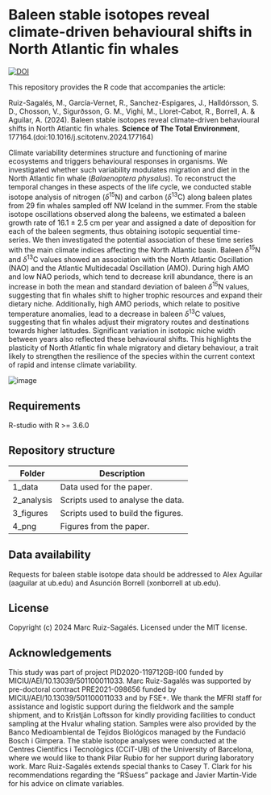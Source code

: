 # Baleen stable isotopes reveal climate-driven behavioural shifts in North Atlantic fin whales

[![DOI](https://zenodo.org/badge/761689798.svg)](https://zenodo.org/doi/10.5281/zenodo.13291999)

This repository provides the R code that accompanies the article:

Ruiz-Sagalés, M., García-Vernet, R., Sanchez-Espigares, J., Halldórsson, S. D., Chosson, V., Sigurðsson, G. M., Vighi, M., Lloret-Cabot, R., Borrell, A. & Aguilar, A. (2024). Baleen stable isotopes reveal climate-driven behavioural shifts in North Atlantic fin whales. **Science of The Total Environment**, 177164.(doi:10.1016/j.scitotenv.2024.177164)

Climate variability determines structure and functioning of marine ecosystems and triggers behavioural responses in organisms. We investigated whether such variability modulates migration and diet in the North Atlantic fin whale (_Balaenoptera physalus_). To reconstruct the temporal changes in these aspects of the life cycle, we conducted stable isotope analysis of nitrogen (_δ_<sup>15</sup>N) and carbon (_δ_<sup>13</sup>C) along baleen plates from 29 fin whales sampled off NW Iceland in the summer. From the stable isotope oscillations observed along the baleens, we estimated a baleen growth rate of 16.1 ± 2.5 cm per year and assigned a date of deposition for each of the baleen segments, thus obtaining isotopic sequential time-series. We then investigated the potential association of these time series with the main climate indices affecting the North Atlantic basin. Baleen _δ_<sup>15</sup>N and _δ_<sup>13</sup>C values showed an association with the North Atlantic Oscillation (NAO) and the Atlantic Multidecadal Oscillation (AMO). During high AMO and low NAO periods, which tend to decrease krill abundance, there is an increase in both the mean and standard deviation of baleen _δ_<sup>15</sup>N values, suggesting that fin whales shift to higher trophic resources and expand their dietary niche. Additionally, high AMO periods, which relate to positive temperature anomalies, lead to a decrease in baleen _δ_<sup>13</sup>C values, suggesting that fin whales adjust their migratory routes and destinations towards higher latitudes. Significant variation in isotopic niche width between years also reflected these behavioural shifts. This highlights the plasticity of North Atlantic fin whale migratory and dietary behaviour, a trait likely to strengthen the resilience of the species within the current context of rapid and intense climate variability.

![image](https://github.com/user-attachments/assets/b2253b7c-5602-4239-8e9b-b1571a1f5e6b)

## Requirements

R-studio with R >= 3.6.0

## Repository structure

| Folder | Description |
| --- | --- |
| 1_data | Data used for the paper. |
| 2_analysis | Scripts used to analyse the data. |
| 3_figures | Scripts used to build the figures. |
| 4_png | Figures from the paper. |

## Data availability 

Requests for baleen stable isotope data should be addressed to Alex Aguilar (aaguilar at ub.edu) and Asunción Borrell (xonborrell at ub.edu). 

## License 

Copyright (c) 2024 Marc Ruiz-Sagalés.
Licensed under the MIT license.

## Acknowledgements 

This study was part of project PID2020-119712GB-I00 funded by MICIU/AEI/10.13039/501100011033. Marc Ruiz-Sagalés was supported by pre-doctoral contract PRE2021-098656 funded by MICIU/AEI/10.13039/501100011033 and by FSE+. We thank the MFRI staff for assistance and logistic support during the fieldwork and the sample shipment, and to Kristján Loftsson for kindly providing facilities to conduct sampling at the Hvalur whaling station. Samples were also provided by the Banco Medioambiental de Tejidos Biológicos managed by the Fundació Bosch i Gimpera. The stable isotope analyses were conducted at the Centres Científics i Tecnològics (CCiT-UB) of the University of Barcelona, where we would like to thank Pilar Rubio for her support during laboratory work. Marc Ruiz-Sagalés extends special thanks to Casey T. Clark for his recommendations regarding the “RSuess” package and Javier Martin-Vide for his advice on climate variables.




